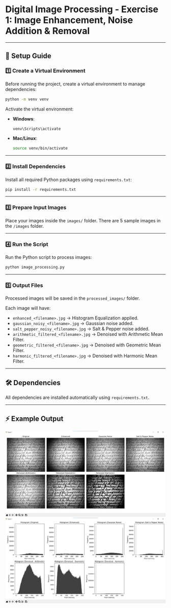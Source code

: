 # Digital Image Processing - Exercise 1: Image Enhancement, Noise Addition & Removal

---

## 📌 Setup Guide

### 1️⃣ **Create a Virtual Environment**
Before running the project, create a virtual environment to manage dependencies:
```bash
python -m venv venv
```

Activate the virtual environment:
- **Windows**:
  ```bash
  venv\Scripts\activate
  ```
- **Mac/Linux**:
  ```bash
  source venv/bin/activate
  ```

---

### 2️⃣ **Install Dependencies**
Install all required Python packages using `requirements.txt`:
```bash
pip install -r requirements.txt
```

---

### 3️⃣ **Prepare Input Images**
Place your images inside the `images/` folder. There are 5 sample images in the `/images` folder.

---

### 4️⃣ **Run the Script**
Run the Python script to process images:
```bash
python image_processing.py
```

---

### 5️⃣ **Output Files**
Processed images will be saved in the `processed_images/` folder.

Each image will have:
- `enhanced_<filename>.jpg` → Histogram Equalization applied.
- `gaussian_noisy_<filename>.jpg` → Gaussian noise added.
- `salt_pepper_noisy_<filename>.jpg` → Salt & Pepper noise added.
- `arithmetic_filtered_<filename>.jpg` → Denoised with Arithmetic Mean Filter.
- `geometric_filtered_<filename>.jpg` → Denoised with Geometric Mean Filter.
- `harmonic_filtered_<filename>.jpg` → Denoised with Harmonic Mean Filter.

---

## 🛠 Dependencies
All dependencies are installed automatically using `requirements.txt`.

---


## ⚡ Example Output
![Example output](./resultREADME/result1.png)
![Example output](./resultREADME/result2.png)

